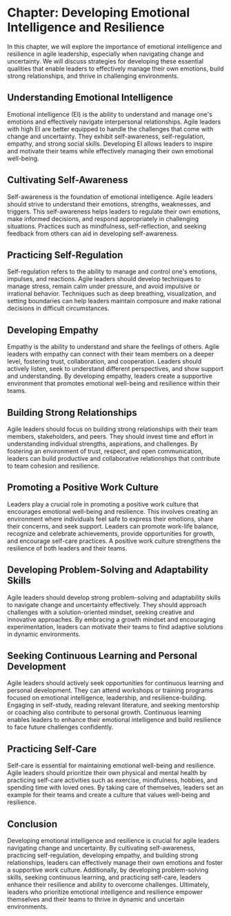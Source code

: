 Chapter: Developing Emotional Intelligence and Resilience
=========================================================

In this chapter, we will explore the importance of emotional intelligence and resilience in agile leadership, especially when navigating change and uncertainty. We will discuss strategies for developing these essential qualities that enable leaders to effectively manage their own emotions, build strong relationships, and thrive in challenging environments.

**Understanding Emotional Intelligence**
----------------------------------------

Emotional intelligence (EI) is the ability to understand and manage one's emotions and effectively navigate interpersonal relationships. Agile leaders with high EI are better equipped to handle the challenges that come with change and uncertainty. They exhibit self-awareness, self-regulation, empathy, and strong social skills. Developing EI allows leaders to inspire and motivate their teams while effectively managing their own emotional well-being.

**Cultivating Self-Awareness**
------------------------------

Self-awareness is the foundation of emotional intelligence. Agile leaders should strive to understand their emotions, strengths, weaknesses, and triggers. This self-awareness helps leaders to regulate their own emotions, make informed decisions, and respond appropriately in challenging situations. Practices such as mindfulness, self-reflection, and seeking feedback from others can aid in developing self-awareness.

**Practicing Self-Regulation**
------------------------------

Self-regulation refers to the ability to manage and control one's emotions, impulses, and reactions. Agile leaders should develop techniques to manage stress, remain calm under pressure, and avoid impulsive or irrational behavior. Techniques such as deep breathing, visualization, and setting boundaries can help leaders maintain composure and make rational decisions in difficult circumstances.

**Developing Empathy**
----------------------

Empathy is the ability to understand and share the feelings of others. Agile leaders with empathy can connect with their team members on a deeper level, fostering trust, collaboration, and cooperation. Leaders should actively listen, seek to understand different perspectives, and show support and understanding. By developing empathy, leaders create a supportive environment that promotes emotional well-being and resilience within their teams.

**Building Strong Relationships**
---------------------------------

Agile leaders should focus on building strong relationships with their team members, stakeholders, and peers. They should invest time and effort in understanding individual strengths, aspirations, and challenges. By fostering an environment of trust, respect, and open communication, leaders can build productive and collaborative relationships that contribute to team cohesion and resilience.

**Promoting a Positive Work Culture**
-------------------------------------

Leaders play a crucial role in promoting a positive work culture that encourages emotional well-being and resilience. This involves creating an environment where individuals feel safe to express their emotions, share their concerns, and seek support. Leaders can promote work-life balance, recognize and celebrate achievements, provide opportunities for growth, and encourage self-care practices. A positive work culture strengthens the resilience of both leaders and their teams.

**Developing Problem-Solving and Adaptability Skills**
------------------------------------------------------

Agile leaders should develop strong problem-solving and adaptability skills to navigate change and uncertainty effectively. They should approach challenges with a solution-oriented mindset, seeking creative and innovative approaches. By embracing a growth mindset and encouraging experimentation, leaders can motivate their teams to find adaptive solutions in dynamic environments.

**Seeking Continuous Learning and Personal Development**
--------------------------------------------------------

Agile leaders should actively seek opportunities for continuous learning and personal development. They can attend workshops or training programs focused on emotional intelligence, leadership, and resilience-building. Engaging in self-study, reading relevant literature, and seeking mentorship or coaching also contribute to personal growth. Continuous learning enables leaders to enhance their emotional intelligence and build resilience to face future challenges confidently.

**Practicing Self-Care**
------------------------

Self-care is essential for maintaining emotional well-being and resilience. Agile leaders should prioritize their own physical and mental health by practicing self-care activities such as exercise, mindfulness, hobbies, and spending time with loved ones. By taking care of themselves, leaders set an example for their teams and create a culture that values well-being and resilience.

Conclusion
----------

Developing emotional intelligence and resilience is crucial for agile leaders navigating change and uncertainty. By cultivating self-awareness, practicing self-regulation, developing empathy, and building strong relationships, leaders can effectively manage their own emotions and foster a supportive work culture. Additionally, by developing problem-solving skills, seeking continuous learning, and practicing self-care, leaders enhance their resilience and ability to overcome challenges. Ultimately, leaders who prioritize emotional intelligence and resilience empower themselves and their teams to thrive in dynamic and uncertain environments.
